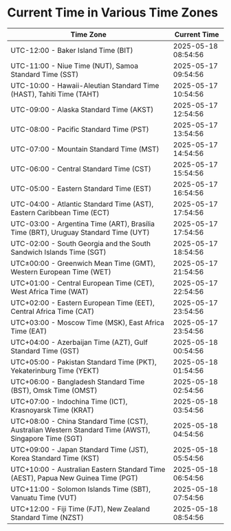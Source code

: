 # Current Time in Various Time Zones

| Time Zone | Current Time |
|-----------|--------------|
| UTC-12:00 - Baker Island Time (BIT) | 2025-05-18 08:54:56 |
| UTC-11:00 - Niue Time (NUT), Samoa Standard Time (SST) | 2025-05-17 09:54:56 |
| UTC-10:00 - Hawaii-Aleutian Standard Time (HAST), Tahiti Time (TAHT) | 2025-05-17 10:54:56 |
| UTC-09:00 - Alaska Standard Time (AKST) | 2025-05-17 12:54:56 |
| UTC-08:00 - Pacific Standard Time (PST) | 2025-05-17 13:54:56 |
| UTC-07:00 - Mountain Standard Time (MST) | 2025-05-17 14:54:56 |
| UTC-06:00 - Central Standard Time (CST) | 2025-05-17 15:54:56 |
| UTC-05:00 - Eastern Standard Time (EST) | 2025-05-17 16:54:56 |
| UTC-04:00 - Atlantic Standard Time (AST), Eastern Caribbean Time (ECT) | 2025-05-17 17:54:56 |
| UTC-03:00 - Argentina Time (ART), Brasília Time (BRT), Uruguay Standard Time (UYT) | 2025-05-17 17:54:56 |
| UTC-02:00 - South Georgia and the South Sandwich Islands Time (SGT) | 2025-05-17 18:54:56 |
| UTC±00:00 - Greenwich Mean Time (GMT), Western European Time (WET) | 2025-05-17 21:54:56 |
| UTC+01:00 - Central European Time (CET), West Africa Time (WAT) | 2025-05-17 22:54:56 |
| UTC+02:00 - Eastern European Time (EET), Central Africa Time (CAT) | 2025-05-17 23:54:56 |
| UTC+03:00 - Moscow Time (MSK), East Africa Time (EAT) | 2025-05-17 23:54:56 |
| UTC+04:00 - Azerbaijan Time (AZT), Gulf Standard Time (GST) | 2025-05-18 00:54:56 |
| UTC+05:00 - Pakistan Standard Time (PKT), Yekaterinburg Time (YEKT) | 2025-05-18 01:54:56 |
| UTC+06:00 - Bangladesh Standard Time (BST), Omsk Time (OMST) | 2025-05-18 02:54:56 |
| UTC+07:00 - Indochina Time (ICT), Krasnoyarsk Time (KRAT) | 2025-05-18 03:54:56 |
| UTC+08:00 - China Standard Time (CST), Australian Western Standard Time (AWST), Singapore Time (SGT) | 2025-05-18 04:54:56 |
| UTC+09:00 - Japan Standard Time (JST), Korea Standard Time (KST) | 2025-05-18 05:54:56 |
| UTC+10:00 - Australian Eastern Standard Time (AEST), Papua New Guinea Time (PGT) | 2025-05-18 06:54:56 |
| UTC+11:00 - Solomon Islands Time (SBT), Vanuatu Time (VUT) | 2025-05-18 07:54:56 |
| UTC+12:00 - Fiji Time (FJT), New Zealand Standard Time (NZST) | 2025-05-18 08:54:56 |
